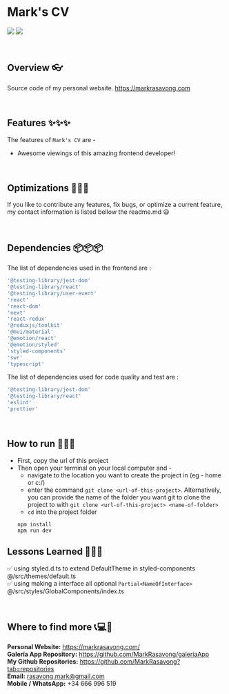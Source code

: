 # Mark's CV

![](https://img.shields.io/badge/Name-MarksCV-brightgreen?style=plastic&labelColor=inactive)
![](https://img.shields.io/badge/Version-v0.0.1-blueviolet?style=plastic&labelColor=inactive)

<br>

## Overview 👓

Source code of my personal website. https://markrasavong.com

<br>

## Features ✨✨✨

The features of `Mark's CV` are -

- Awesome viewings of this amazing frontend developer!

<br>

## Optimizations 🔧🔧🔧

If you like to contribute any features, fix bugs, or optimize a current feature, my contact information is listed bellow the readme.md 😃

<br>

## Dependencies 📦📦📦

The list of dependencies used in the frontend are :

```javascript
'@testing-library/jest-dom'
'@testing-library/react'
'@testing-library/user-event'
'react'
'react-dom'
'next'
'react-redux'
'@reduxjs/toolkit'
'@mui/material'
'@emotion/react'
'@emotion/styled'
'styled-components'
'swr'
'typescript'
```

The list of dependencies used for code quality and test are :

```javascript
'@testing-library/jest-dom'
'@testing-library/react'
'eslint'
'prettier'
```

<br>

## How to run 🚀🚀🚀

- First, copy the url of this project
- Then open your terminal on your local computer and -
  - navigate to the location you want to create the project in (eg - home or c:/)
  - enter the command `git clone <url-of-this-project>`. Alternatively, you can provide the name of the folder you want git to clone the project to with `git clone <url-of-this-project> <name-of-folder>`
  - `cd` into the project folder
  ```
  npm install
  npm run dev
  ```

## Lessons Learned 🏫🏫🏫

✅ using styled.d.ts to extend DefaultTheme in styled-components @/src/themes/default.ts<br>
✅ using making a interface all optional `Partial<NameOfInterface>` @/src/styles/GlobalComponents/index.ts<br>

<br>

## Where to find more 📞💻📧

**Personal Website:** https://markrasavong.com/ <br>
**Galería App Repository:** https://github.com/MarkRasavong/galeriaApp <br>
**My Github Repositories:** https://github.com/MarkRasavong?tab=repositories <br>
**Email:** rasavong.mark@gmail.com <br>
**Mobile / WhatsApp:** +34 666 996 519
